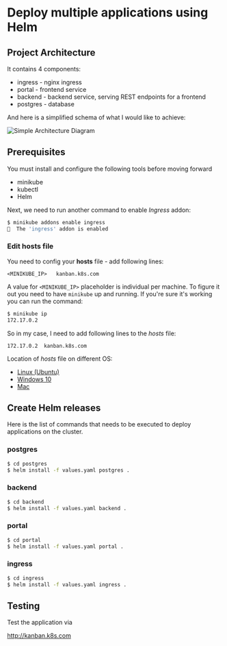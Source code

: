 # Deploy multiple applications using Helm 


## Project Architecture

It contains 4 components:
* ingress - nginx ingress 
* portal - frontend service
* backend - backend service, serving REST endpoints for a frontend
* postgres - database


And here is a simplified schema of what I would like to achieve:

![Simple Architecture Diagram](https://github.com/altran-mec/helm-poc-multiple-charts/blob/main/helm_multi.PNG)


## Prerequisites
You must install and configure the following tools before moving forward

* minikube
* kubectl
* Helm


Next, we need to run another command to enable *Ingress* addon:
```bash
$ minikube addons enable ingress
🌟  The 'ingress' addon is enabled
```

### Edit hosts file
You need to config your **hosts** file - add following lines:

```
<MINIKUBE_IP>	kanban.k8s.com
```

A value for `<MINIKUBE_IP>` placeholder is individual per machine. To figure it out you need to have `minikube` up and running. If you're sure it's working you can run the command:
```bash
$ minikube ip
172.17.0.2
```

So in my case, I need to add following lines to the *hosts*  file:
```
172.17.0.2	kanban.k8s.com
```

Location of *hosts* file on different OS:
* [Linux (Ubuntu)](http://manpages.ubuntu.com/manpages/trusty/man5/hosts.5.html)
* [Windows 10](https://www.groovypost.com/howto/edit-hosts-file-windows-10/)
* [Mac](https://www.imore.com/how-edit-your-macs-hosts-file-and-why-you-would-want#page1)

## Create Helm releases

Here is the list of commands that needs to be executed to deploy applications on the cluster. 

### postgres

```bash
$ cd postgres
$ helm install -f values.yaml postgres .
```

### backend

```bash
$ cd backend
$ helm install -f values.yaml backend .
```

### portal

```bash
$ cd portal
$ helm install -f values.yaml portal .
```

### ingress

```bash
$ cd ingress
$ helm install -f values.yaml ingress .
```

## Testing

Test the application via

http://kanban.k8s.com

